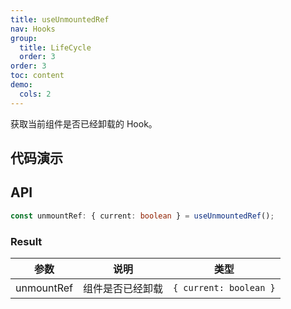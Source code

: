 ```yaml
---
title: useUnmountedRef
nav: Hooks
group:
  title: LifeCycle
  order: 3
order: 3
toc: content
demo:
  cols: 2
---
```


获取当前组件是否已经卸载的 Hook。

## 代码演示

<code src="./demo/demo1.tsx"></code>

## API

```typescript
const unmountRef: { current: boolean } = useUnmountedRef();
```

### Result

| 参数       | 说明             | 类型                   |
| ---------- | ---------------- | ---------------------- |
| unmountRef | 组件是否已经卸载 | `{ current: boolean }` |
